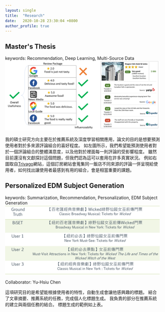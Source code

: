 ```yaml
---
layout: single
title:  "Research"
date:   2020-10-28 23:30:04 +0800
author_profile: true
---
```


## **Master's Thesis**
keywords: Recommendation, Deep Learning, Multi-Source Data
![](/assets/images/thesis_intro.png)

我的碩士研究方向主要在於推薦系統及深度學習相關應用，論文的目的是想要預測使用者對於多來源評論組合的喜好程度。
如左圖所示，我們希望能預測使用者對於一個評論組合的整體滿意度，以及他對於裡面每一則評論的受影響程度。
雖然目前還沒有文獻探討這個問題，但我們認為這可以套用在許多真實狀況。
例如右圖取自[Trivago](https://www.trivago.com.tw/)網站，這個訂房網站會蒐集同一飯店不同來源的評論一併呈現給使用者，如何找出讓使用者最感到有用的組合，會是相當重要的課題。

## **Personalized EDM Subject Generation**
keywords: Summarization, Recommendation, Personalization, EDM Subject Generation
![](/assets/images/tempest_result.png)

Collaborator: Yu-Hsiu Chen

這項研究目的是希望能根據使用者的特性，自動生成會讓他感興趣的標題。
結合了文章摘要、推薦系統的任務，完成個人化標題生成。
我負責的部分在推薦系統的建立與兩個任務的結合。
標題生成的範例如上表。